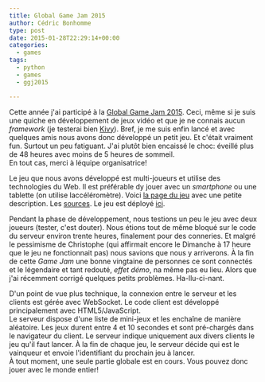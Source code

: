 ```yaml
---
title: Global Game Jam 2015
author: Cédric Bonhomme
type: post
date: 2015-01-28T22:29:14+00:00
categories:
  - games
tags:
  - python
  - games
  - ggj2015

---
```

Cette année j'ai participé à la [Global Game Jam 2015][1]. Ceci, même si je suis une quiche en développement de jeux vidéo et que je ne connais aucun _framework_ (je testerai bien [Kivy][2]). Bref, je me suis enfin lancé et avec quelques amis nous avons donc développé un petit jeu. Et c'était vraiment fun. Surtout un peu fatiguant. J'ai plutôt bien encaissé le choc: éveillé plus de 48 heures avec moins de 5 heures de sommeil.  
En tout cas, merci à léquipe organisatrice!

Le jeu que nous avons développé est multi-joueurs et utilise des technologies du Web. Il est préférable dy jouer avec un _smartphone_ ou une tablette (on utilise laccéléromètre). Voici [la page du jeu][3] avec une petite description. Les [sources][4]. Le jeu est déployé [ici][5].

Pendant la phase de développement, nous testions un peu le jeu avec deux joueurs (tester, c'est douter). Nous étions tout de même bloqué sur le code du serveur environ trente heures, finalement pour des conneries. Et malgré le pessimisme de Christophe (qui affirmait encore le Dimanche à 17 heure que le jeu ne fonctionnait pas) nous savions que nous y arriverons. À la fin de cette _Game Jam_ une bonne vingtaine de personnes ce sont connectés et le légendaire et tant redouté, _effet démo_, na même pas eu lieu. Alors que j'ai récemment corrigé quelques petits problèmes. Ha-llu-ci-nant.

D'un point de vue plus technique, la connexion entre le serveur et les clients est gérée avec WebSocket. Le code client est développé principalement avec HTML5/JavaScript.  
Le serveur dispose d'une liste de mini-jeux et les enchaîne de manière aléatoire. Les jeux durent entre 4 et 10 secondes et sont pré-chargés dans le navigateur du client. Le serveur indique uniquement aux divers clients le jeu qu'il faut lancer. À la fin de chaque jeu, le serveur décide qui est le vainqueur et envoie l'identifiant du prochain jeu à lancer.  
À tout moment, une seule partie globale est en cours. Vous pouvez donc jouer avec le monde entier!

 [1]: http://globalgamejam.org/2015/jam-sites/global-game-jam-eschbelval-luxembourg
 [2]: http://kivy.org
 [3]: http://globalgamejam.org/2015/games/jack-says
 [4]: https://github.com/cedricbonhomme/JackSays
 [5]: http://jack-says.herokuapp.com